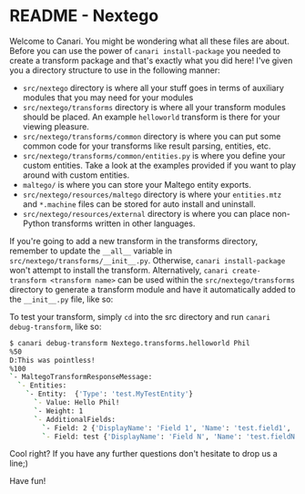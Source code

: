 # README - Nextego

Welcome to Canari. You might be wondering what all these files are about. Before you can use the power of
`canari install-package` you needed to create a transform package and that's exactly what you did here! I've given you a
directory structure to use in the following manner:

* `src/nextego` directory is where all your stuff goes in terms of auxiliary modules that you may need for your
  modules
* `src/nextego/transforms` directory is where all your transform modules should be placed. An example
  `helloworld` transform is there for your viewing pleasure.
* `src/nextego/transforms/common` directory is where you can put some common code for your transforms like result
  parsing, entities, etc.
* `src/nextego/transforms/common/entities.py` is where you define your custom entities. Take a look at the
  examples provided if you want to play around with custom entities.
* `maltego/` is where you can store your Maltego entity exports.
* `src/nextego/resources/maltego` directory is where your `entities.mtz` and `*.machine` files can be stored for auto
  install and uninstall.
* `src/nextego/resources/external` directory is where you can place non-Python transforms written in other languages.

If you're going to add a new transform in the transforms directory, remember to update the `__all__` variable in
`src/nextego/transforms/__init__.py`. Otherwise, `canari install-package` won't attempt to install the transform.
Alternatively, `canari create-transform <transform name>` can be used within the `src/nextego/transforms` directory
to generate a transform module and have it automatically added to the `__init__.py` file, like so:

To test your transform, simply `cd` into the src directory and run `canari debug-transform`, like so:

```bash
$ canari debug-transform Nextego.transforms.helloworld Phil
%50
D:This was pointless!
%100
`- MaltegoTransformResponseMessage:
  `- Entities:
    `- Entity:  {'Type': 'test.MyTestEntity'}
      `- Value: Hello Phil!
      `- Weight: 1
      `- AdditionalFields:
        `- Field: 2 {'DisplayName': 'Field 1', 'Name': 'test.field1', 'MatchingRule': 'strict'}
        `- Field: test {'DisplayName': 'Field N', 'Name': 'test.fieldN', 'MatchingRule': 'strict'}
```

Cool right? If you have any further questions don't hesitate to drop us a line;)

Have fun!